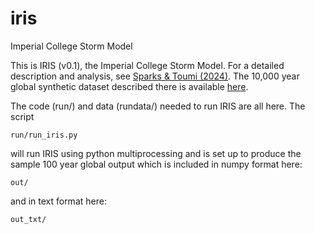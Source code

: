 # iris
Imperial College Storm Model

This is IRIS (v0.1), the Imperial College Storm Model. For a detailed description and analysis, see [Sparks & Toumi (2024)](https://www.nature.com/articles/s41597-024-03250-y). The 10,000 year global synthetic dataset described there is available [here](https://doi.org/10.6084/m9.figshare.c.6724251.v1).

The code (run/) and data (rundata/) needed to run IRIS are all here. The script

    run/run_iris.py 

will run IRIS using python multiprocessing and is set up to produce the sample 100 year global output which is included in numpy format here:

    out/

and in text format here:

    out_txt/
